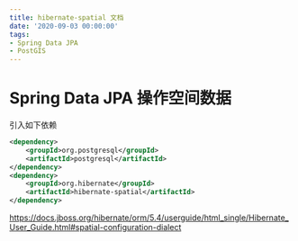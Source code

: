 ```yaml
---
title: hibernate-spatial 文档
date: '2020-09-03 00:00:00'
tags:
- Spring Data JPA
- PostGIS
---
```


# Spring Data JPA 操作空间数据

引入如下依赖

```xml
<dependency>
    <groupId>org.postgresql</groupId>
    <artifactId>postgresql</artifactId>
</dependency>
<dependency>
    <groupId>org.hibernate</groupId>
    <artifactId>hibernate-spatial</artifactId>
</dependency>
```

https://docs.jboss.org/hibernate/orm/5.4/userguide/html_single/Hibernate_User_Guide.html#spatial-configuration-dialect
